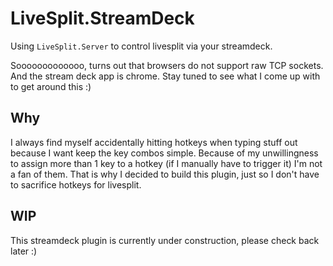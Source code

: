 # LiveSplit.StreamDeck

Using `LiveSplit.Server` to control livesplit via your streamdeck.

Sooooooooooooo, turns out that browsers do not support raw TCP sockets. And the stream deck app is chrome. Stay tuned to see what I come up with to get around this :)

## Why
I always find myself accidentally hitting hotkeys when typing stuff out because I want keep the key combos simple.
Because of my unwillingness to assign more than 1 key to a hotkey (if I manually have to trigger it) I'm not a fan of them.
That is why I decided to build this plugin, just so I don't have to sacrifice hotkeys for livesplit.

## WIP
This streamdeck plugin is currently under construction, please check back later :)